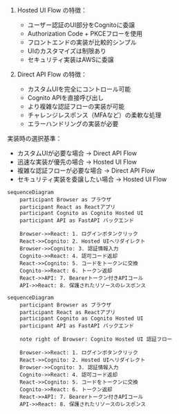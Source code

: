 1. Hosted UI Flow の特徴：
   - ユーザー認証のUI部分をCognitoに委譲
   - Authorization Code + PKCEフローを使用
   - フロントエンドの実装が比較的シンプル
   - UIのカスタマイズは制限あり
   - セキュリティ実装はAWSに委譲

2. Direct API Flow の特徴：
   - カスタムUIを完全にコントロール可能
   - Cognito APIを直接呼び出し
   - より複雑な認証フローの実装が可能
   - チャレンジレスポンス（MFAなど）の柔軟な処理
   - エラーハンドリングの実装が必要

実装時の選択基準：
- カスタムUIが必要な場合 → Direct API Flow
- 迅速な実装が優先の場合 → Hosted UI Flow
- 複雑な認証フローが必要な場合 → Direct API Flow
- セキュリティ実装を委譲したい場合 → Hosted UI Flow


```mermaid
sequenceDiagram
    participant Browser as ブラウザ
    participant React as Reactアプリ
    participant Cognito as Cognito Hosted UI
    participant API as FastAPI バックエンド

    Browser->>React: 1. ログインボタンクリック
    React->>Cognito: 2. Hosted UIへリダイレクト
    Browser->>Cognito: 3. 認証情報入力
    Cognito->>React: 4. 認可コード返却
    React->>Cognito: 5. コードをトークンに交換
    Cognito->>React: 6. トークン返却
    React->>API: 7. Bearerトークン付きAPIコール
    API->>React: 8. 保護されたリソースのレスポンス
```

```mermaid
sequenceDiagram
    participant Browser as ブラウザ
    participant React as Reactアプリ
    participant Cognito as Cognito Hosted UI
    participant API as FastAPI バックエンド

    note right of Browser: Cognito Hosted UI 認証フロー

    Browser->>React: 1. ログインボタンクリック
    React->>Cognito: 2. Hosted UIへリダイレクト
    Browser->>Cognito: 3. 認証情報入力
    Cognito->>React: 4. 認可コード返却
    React->>Cognito: 5. コードをトークンに交換
    Cognito->>React: 6. トークン返却
    React->>API: 7. Bearerトークン付きAPIコール
    API->>React: 8. 保護されたリソースのレスポンス
```

